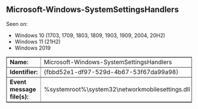 ## Microsoft-Windows-SystemSettingsHandlers

Seen on:
* Windows 10 (1703, 1709, 1803, 1809, 1903, 1909, 2004, 20H2)
* Windows 11 (21H2)
* Windows 2019

<table border="1" class="docutils">
  <tbody>
    <tr>
      <td><b>Name:</b></td>
      <td>Microsoft-Windows-SystemSettingsHandlers</td>
    </tr>
    <tr>
      <td><b>Identifier:</b></td>
      <td>{fbbd52e1-df97-529d-4b67-53f67da99a98}</td>
    </tr>
    <tr>
      <td><b>Event message file(s):</b></td>
      <td>%systemroot%\system32\networkmobilesettings.dll</td>
    </tr>
  </tbody>
</table>

&nbsp;

